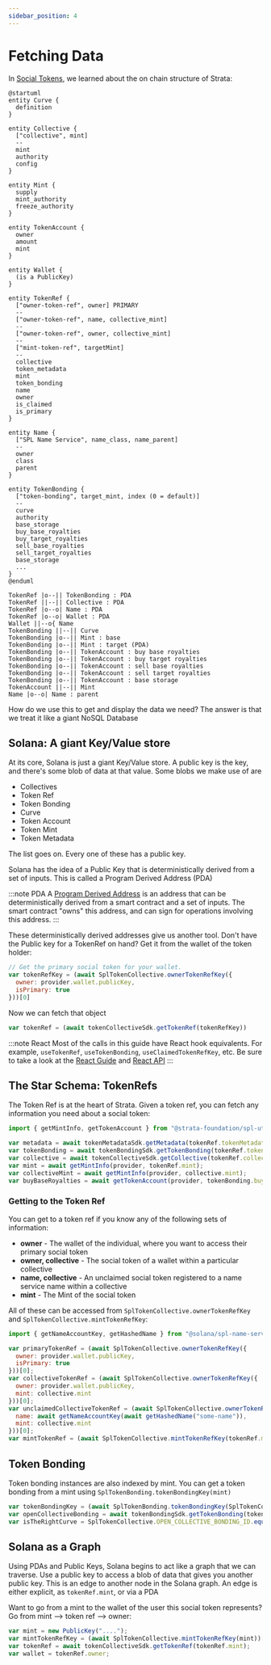 ```yaml
---
sidebar_position: 4
---
```


# Fetching Data

In [Social Tokens](./social_tokens), we learned about the on chain structure of Strata:

```plantuml
@startuml
entity Curve {
  definition
}

entity Collective {
  ["collective", mint]
  --
  mint
  authority
  config
}

entity Mint {
  supply
  mint_authority
  freeze_authority
}

entity TokenAccount {
  owner
  amount
  mint
}

entity Wallet {
  (is a PublicKey)
}

entity TokenRef {
  ["owner-token-ref", owner] PRIMARY
  -- 
  ["owner-token-ref", name, collective_mint]
  --
  ["owner-token-ref", owner, collective_mint]
  --
  ["mint-token-ref", targetMint]
  --
  collective
  token_metadata
  mint
  token_bonding
  name
  owner
  is_claimed
  is_primary
}

entity Name {
  ["SPL Name Service", name_class, name_parent]
  --
  owner
  class
  parent
}

entity TokenBonding {
  ["token-bonding", target_mint, index (0 = default)]
  --
  curve
  authority
  base_storage
  buy_base_royalties
  buy_target_royalties
  sell_base_royalties
  sell_target_royalties
  base_storage
  ...
}
@enduml

TokenRef |o--|| TokenBonding : PDA
TokenRef ||--|| Collective : PDA
TokenRef |o--o| Name : PDA
TokenRef |o--o| Wallet : PDA
Wallet ||--o{ Name
TokenBonding ||--|| Curve
TokenBonding |o--|| Mint : base
TokenBonding |o--|| Mint : target (PDA)
TokenBonding |o--|| TokenAccount : buy base royalties
TokenBonding |o--|| TokenAccount : buy target royalties
TokenBonding |o--|| TokenAccount : sell base royalties
TokenBonding |o--|| TokenAccount : sell target royalties
TokenBonding |o--|| TokenAccount : base storage
TokenAccount ||--|| Mint
Name |o--o| Name : parent
```

How do we use this to get and display the data we need? The answer is that we treat it like a giant NoSQL Database

## Solana: A giant Key/Value store

At its core, Solana is just a giant Key/Value store. A public key is the key, and there's some blob of data at that value. Some blobs we make use of are

  * Collectives
  * Token Ref
  * Token Bonding
  * Curve
  * Token Account
  * Token Mint
  * Token Metadata

The list goes on. Every one of these has a public key.

Solana has the idea of a Public Key that is deterministically derived from a set of inputs. This is called a Program Derived Address (PDA)

:::note PDA
A [Program Derived Address](https://docs.solana.com/developing/programming-model/calling-between-programs#program-derived-addresses) is an address that can be deterministically derived from a smart contract and a set of inputs. The smart contract "owns" this address, and can sign for operations involving this address.
:::

These deterministically derived addresses give us another tool. Don't have the Public key for a TokenRef on hand? Get it from the wallet of the token holder:

```js async name=owner
// Get the primary social token for your wallet.
var tokenRefKey = (await SplTokenCollective.ownerTokenRefKey({
  owner: provider.wallet.publicKey,
  isPrimary: true
}))[0]
```

Now we can fetch that object
```js async deps=owner name=token
var tokenRef = (await tokenCollectiveSdk.getTokenRef(tokenRefKey))
```

:::note React
Most of the calls in this guide have React hook equivalents. For example, `useTokenRef`, `useTokenBonding`, `useClaimedTokenRefKey`, etc. Be sure to take a look at the [React Guide](/docs/react) and [React API](http://localhost:3000/docs/api/react/modules#functions)
:::

## The Star Schema: TokenRefs

The Token Ref is at the heart of Strata. Given a token ref, you can fetch any information you need about a social token:

```js
import { getMintInfo, getTokenAccount } from "@strata-foundation/spl-utils";
```
```js async deps=token
var metadata = await tokenMetadataSdk.getMetadata(tokenRef.tokenMetadata);
var tokenBonding = await tokenBondingSdk.getTokenBonding(tokenRef.tokenBonding);
var collective = await tokenCollectiveSdk.getCollective(tokenRef.collective);
var mint = await getMintInfo(provider, tokenRef.mint);
var collectiveMint = await getMintInfo(provider, collective.mint);
var buyBaseRoyalties = await getTokenAccount(provider, tokenBonding.buyBaseRoyalties);
```

### Getting to the Token Ref

You can get to a token ref if you know any of the following sets of information:

   * **owner** - The wallet of the individual, where you want to access their primary social token
   * **owner, collective** - The social token of a wallet within a particular collective
   * **name, collective** - An unclaimed social token registered to a name service name within a collective
   * **mint** - The Mint of the social token

All of these can be accessed from `SplTokenCollective.ownerTokenRefKey` and `SplTokenCollective.mintTokenRefKey`:
```js
import { getNameAccountKey, getHashedName } from "@solana/spl-name-service";
```
```js async deps=token
var primaryTokenRef = (await SplTokenCollective.ownerTokenRefKey({
  owner: provider.wallet.publicKey,
  isPrimary: true
}))[0];
var collectiveTokenRef = (await SplTokenCollective.ownerTokenRefKey({
  owner: provider.wallet.publicKey,
  mint: collective.mint
}))[0];
var unclaimedCollectiveTokenRef = (await SplTokenCollective.ownerTokenRefKey({
  name: await getNameAccountKey(await getHashedName("some-name")),
  mint: collective.mint
}))[0];
var mintTokenRef = (await SplTokenCollective.mintTokenRefKey(tokenRef.mint))[0];
```

## Token Bonding

Token bonding instances are also indexed by mint. You can get a token bonding from a mint using `SplTokenBonding.tokenBondingKey(mint)`

```js async
var tokenBondingKey = (await SplTokenBonding.tokenBondingKey(SplTokenCollective.OPEN_COLLECTIVE_MINT_ID))[0];
var openCollectiveBonding = await tokenBondingSdk.getTokenBonding(tokenBondingKey);
var isTheRightCurve = SplTokenCollective.OPEN_COLLECTIVE_BONDING_ID.equals(tokenBondingKey);
```


## Solana as a Graph

Using PDAs and Public Keys, Solana begins to act like a graph that we can traverse. Use a public key to access a blob of data that gives you another public key. This is an edge to another node in the Solana graph. An edge is either explicit, as `tokenRef.mint`, or via a PDA

Want to go from a mint to the wallet of the user this social token represents? Go from mint --> token ref --> owner:

```js
var mint = new PublicKey("....");
var mintTokenRefKey = (await SplTokenCollective.mintTokenRefKey(mint))[0];
var tokenRef = await tokenCollectiveSdk.getTokenRef(tokenRef.mint);
var wallet = tokenRef.owner;
```
